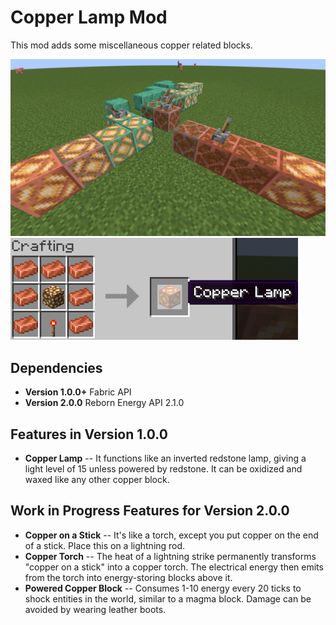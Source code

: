 # Copper Lamp Mod

This mod adds some miscellaneous copper related blocks.

![Screenshot](/screenshot.png?raw=true)
![Crafting Recipe: 7 copper ingots, 1 glowstone, 1 redstone torch](/recipe.png?raw=true)

## Dependencies
* **Version 1.0.0+** Fabric API
* **Version 2.0.0** Reborn Energy API  2.1.0

## Features in Version 1.0.0
- **Copper Lamp** -- It functions like an inverted redstone lamp, giving a light level of 15 unless powered by redstone. It can be oxidized and waxed like any other copper block.


## Work in Progress Features for Version 2.0.0
- **Copper on a Stick** -- It's like a torch, except you put copper on the end of a stick. Place this on a lightning rod.
- **Copper Torch** -- The heat of a lightning strike permanently transforms "copper on a stick" into a copper torch. The electrical energy then emits from the torch into energy-storing blocks above it.
- **Powered Copper Block** -- Consumes 1-10 energy every 20 ticks to shock entities in the world, similar to a magma block. Damage can be avoided by wearing leather boots.